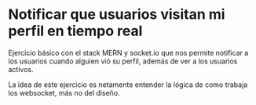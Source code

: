 # Notificar que usuarios visitan mi perfil en tiempo real

Ejercicio básico con el stack MERN y socket.io que nos permite notificar a los usuarios cuando alguien vió su perfil, además de ver a los usuarios activos.

La idea de este ejercicio es netamente entender la lógica de como trabaja los websocket, más no del diseño.
